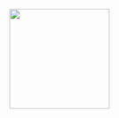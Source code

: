 <p align="center">
  <img src="https://komarev.com/ghpvc/?username=hacker123ter&style=flat-square&color=blue" alt="" width="180"/>
</p>
